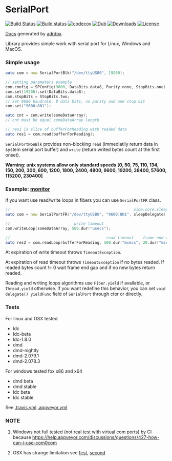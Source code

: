 # SerialPort

[![Build Status](https://travis-ci.org/deviator/serialport.svg?branch=master)](https://travis-ci.org/deviator/serialport)
[![Build status](https://ci.appveyor.com/api/projects/status/64m852qc8j3re1y1?svg=true)](https://ci.appveyor.com/project/deviator/serialport)
[![codecov](https://codecov.io/gh/deviator/serialport/branch/master/graph/badge.svg)](https://codecov.io/gh/deviator/serialport)
[![Dub](https://img.shields.io/dub/v/serialport.svg)](http://code.dlang.org/packages/serialport)
[![Downloads](https://img.shields.io/dub/dt/serialport.svg)](http://code.dlang.org/packages/serialport)
[![License](https://img.shields.io/dub/l/serialport.svg)](http://code.dlang.org/packages/serialport)

[Docs](http://serialport.dpldocs.info/serialport.html) generated by [adrdox](https://github.com/adamdruppe/adrdox).

Library provides simple work with serial port for Linux, Windows and MacOS.

### Simple usage

```d
auto com = new SerialPortBlk("/dev/ttyUSB0", 19200);

// setting parameters example
com.config = SPConfig(9600, DataBits.data8, Parity.none, StopBits.one)
com.set(19200).set(DataBits.data8);
com.stopBits = StopBits.two;
// set 9600 baudrate, 8 data bits, no parity and one stop bit
com.set("9600:8N1");

auto cnt = com.write(someDataArray);
// cnt must be equal someDataArray.length

// res1 is slice of bufferForReading with readed data
auto res1 = com.read(bufferForReading);
```

`SerialPortNonBlk` provides non-blocking `read` (immediatlly return data in system serial port buffer)
and `write` (return writed bytes count at the first onset).

**Warning: unix systems allow only standard speeds**
**[0, 50, 75, 110, 134, 150, 200, 300, 600, 1200, 1800, 2400, 4800, 9600, 19200, 38400, 57600, 115200, 230400]**

### Example: [monitor](example/monitor)

If you want use read/write loops in fibers you can use `SerialPortFR` class.

```d
//                                                      vibe.core.sleep for example
auto com = new SerialPortFR("/dev/ttyUSB0", "9600:8N1", sleepDelegate);

//                            write timeout
com.writeLoop(someDataArray, 500.dur!"usecs");

//                                          read timeout    frame end gap
auto res2 = com.readLoop(bufferForReading, 500.dur!"msecs", 20.dur!"msecs");
```

At expiration of write timeout throws `TimeoutException`.

At expiration of read timeout throws `TimeoutException` if no bytes readed.
If readed bytes count != 0 wait frame end gap and if no new bytes return readed.

Reading and writing loops algorithms use `Fiber.yield` if available,
or `Thread.yield` otherwise. If you want redefine this behavior, you can set
`void delegate() yieldFunc` field of `SerialPort` through ctor or directly.

### Tests

For linux and OSX tested

* ldc
* ldc-beta
* ldc-1.8.0
* dmd
* dmd-nightly
* dmd-2.079.1
* dmd-2.078.3

For windows tested fox x86 and x64

* dmd beta
* dmd stable
* ldc beta
* ldc stable

See [.travis.yml](.travis.yml) [.appveyor.yml](.appveyor.yml)

### NOTE

1. Windows not full tested (not real test with virtual com ports) by CI
    because https://help.appveyor.com/discussions/questions/427-how-can-i-use-com0com

2. OSX has strange limitation see [first](source/serialport/package.d#L200), [second](source/serialport/package.d#L367)